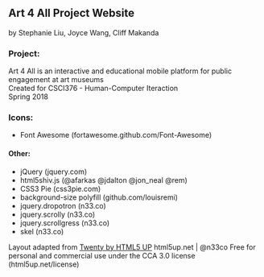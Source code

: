 ## Art 4 All Project Website
by Stephanie Liu, Joyce Wang, Cliff Makanda

### Project:
Art 4 All is an interactive and educational mobile platform for public engagement at art museums  
Created for CSCI376 - Human-Computer Iteraction  
Spring 2018


### Icons:
- Font Awesome (fortawesome.github.com/Font-Awesome)

#### Other:
- jQuery (jquery.com)
- html5shiv.js (@afarkas @jdalton @jon_neal @rem)
- CSS3 Pie (css3pie.com)
- background-size polyfill (github.com/louisremi)
- jquery.dropotron (n33.co)
- jquery.scrolly (n33.co)
- jquery.scrollgress (n33.co)
- skel (n33.co)

Layout adapted from [Twenty by HTML5 UP](https://github.com/old-jekyll-templates/Twenty-Jekyll-Theme)
html5up.net | @n33co
Free for personal and commercial use under the CCA 3.0 license (html5up.net/license)

